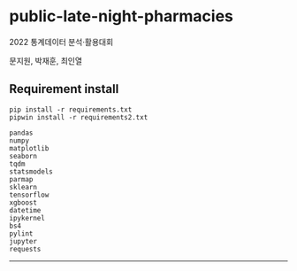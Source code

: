 # public-late-night-pharmacies

2022 통계데이터 분석·활용대회

문지원, 박재훈, 최인열

## Requirement install

```shell
pip install -r requirements.txt
pipwin install -r requirements2.txt
```

```plain text
pandas
numpy
matplotlib
seaborn
tqdm
statsmodels
parmap
sklearn
tensorflow
xgboost
datetime
ipykernel
bs4
pylint
jupyter
requests
```

---

